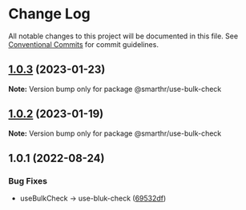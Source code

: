 # Change Log

All notable changes to this project will be documented in this file.
See [Conventional Commits](https://conventionalcommits.org) for commit guidelines.

## [1.0.3](https://github.com/kufu/tamatebako/compare/@smarthr/use-bulk-check@1.0.2...@smarthr/use-bulk-check@1.0.3) (2023-01-23)

**Note:** Version bump only for package @smarthr/use-bulk-check

## [1.0.2](https://github.com/kufu/tamatebako/compare/@smarthr/use-bulk-check@1.0.1...@smarthr/use-bulk-check@1.0.2) (2023-01-19)

**Note:** Version bump only for package @smarthr/use-bulk-check

## 1.0.1 (2022-08-24)

### Bug Fixes

- useBulkCheck -> use-bluk-check ([69532df](https://github.com/kufu/tamatebako/commit/69532dfbfe7160ac63dc2ed3b998aadca83dbc90))
